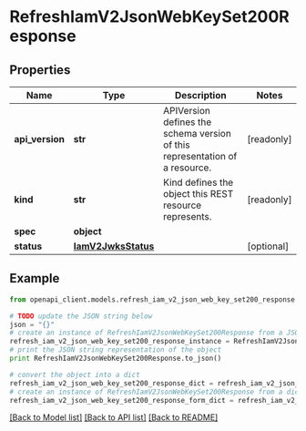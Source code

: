 # RefreshIamV2JsonWebKeySet200Response


## Properties
Name | Type | Description | Notes
------------ | ------------- | ------------- | -------------
**api_version** | **str** | APIVersion defines the schema version of this representation of a resource. | [readonly] 
**kind** | **str** | Kind defines the object this REST resource represents. | [readonly] 
**spec** | **object** |  | 
**status** | [**IamV2JwksStatus**](IamV2JwksStatus.md) |  | [optional] 

## Example

```python
from openapi_client.models.refresh_iam_v2_json_web_key_set200_response import RefreshIamV2JsonWebKeySet200Response

# TODO update the JSON string below
json = "{}"
# create an instance of RefreshIamV2JsonWebKeySet200Response from a JSON string
refresh_iam_v2_json_web_key_set200_response_instance = RefreshIamV2JsonWebKeySet200Response.from_json(json)
# print the JSON string representation of the object
print RefreshIamV2JsonWebKeySet200Response.to_json()

# convert the object into a dict
refresh_iam_v2_json_web_key_set200_response_dict = refresh_iam_v2_json_web_key_set200_response_instance.to_dict()
# create an instance of RefreshIamV2JsonWebKeySet200Response from a dict
refresh_iam_v2_json_web_key_set200_response_form_dict = refresh_iam_v2_json_web_key_set200_response.from_dict(refresh_iam_v2_json_web_key_set200_response_dict)
```
[[Back to Model list]](../ccloud/README.md#documentation-for-models) [[Back to API list]](../ccloud/README.md#documentation-for-api-endpoints) [[Back to README]](../ccloud/README.md)


